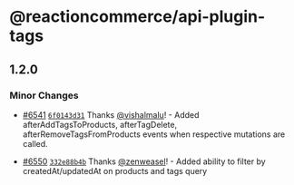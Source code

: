 # @reactioncommerce/api-plugin-tags

## 1.2.0

### Minor Changes

- [#6541](https://github.com/reactioncommerce/reaction/pull/6541) [`6f0143d31`](https://github.com/reactioncommerce/reaction/commit/6f0143d31b8c1a869b70084c904e491ed35e4807) Thanks [@vishalmalu](https://github.com/vishalmalu)! - Added afterAddTagsToProducts, afterTagDelete, afterRemoveTagsFromProducts events when respective mutations are called.

- [#6550](https://github.com/reactioncommerce/reaction/pull/6550) [`332e88b4b`](https://github.com/reactioncommerce/reaction/commit/332e88b4b369b355d6bda891b6493ed1e2d7ea74) Thanks [@zenweasel](https://github.com/zenweasel)! - Added ability to filter by createdAt/updatedAt on products and tags query
